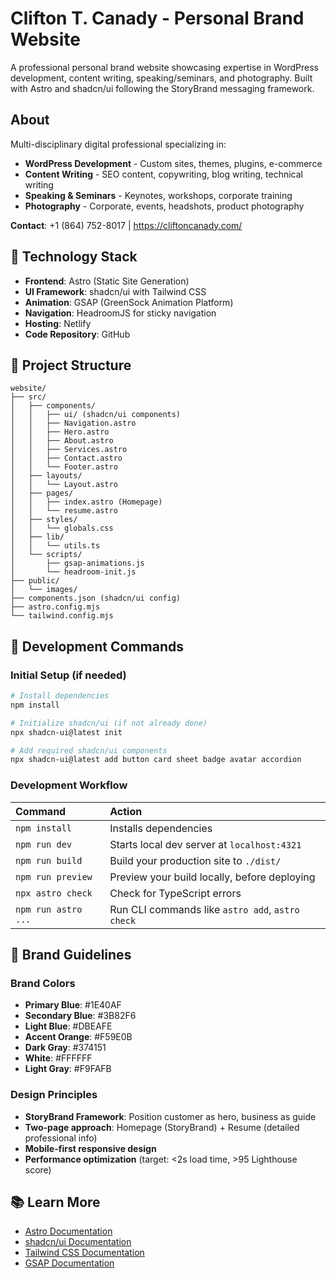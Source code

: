 # Clifton T. Canady - Personal Brand Website

A professional personal brand website showcasing expertise in WordPress development, content writing, speaking/seminars, and photography. Built with Astro and shadcn/ui following the StoryBrand messaging framework.

## About

Multi-disciplinary digital professional specializing in:
- **WordPress Development** - Custom sites, themes, plugins, e-commerce
- **Content Writing** - SEO content, copywriting, blog writing, technical writing  
- **Speaking & Seminars** - Keynotes, workshops, corporate training
- **Photography** - Corporate, events, headshots, product photography

**Contact**: +1 (864) 752-8017 | https://cliftoncanady.com/

## 🚀 Technology Stack

- **Frontend**: Astro (Static Site Generation)
- **UI Framework**: shadcn/ui with Tailwind CSS
- **Animation**: GSAP (GreenSock Animation Platform)
- **Navigation**: HeadroomJS for sticky navigation
- **Hosting**: Netlify
- **Code Repository**: GitHub

## 📁 Project Structure

```text
website/
├── src/
│   ├── components/
│   │   ├── ui/ (shadcn/ui components)
│   │   ├── Navigation.astro
│   │   ├── Hero.astro
│   │   ├── About.astro
│   │   ├── Services.astro
│   │   ├── Contact.astro
│   │   └── Footer.astro
│   ├── layouts/
│   │   └── Layout.astro
│   ├── pages/
│   │   ├── index.astro (Homepage)
│   │   └── resume.astro
│   ├── styles/
│   │   └── globals.css
│   ├── lib/
│   │   └── utils.ts
│   └── scripts/
│       ├── gsap-animations.js
│       └── headroom-init.js
├── public/
│   └── images/
├── components.json (shadcn/ui config)
├── astro.config.mjs
└── tailwind.config.mjs
```

## 🧞 Development Commands

### Initial Setup (if needed)
```bash
# Install dependencies
npm install

# Initialize shadcn/ui (if not already done)
npx shadcn-ui@latest init

# Add required shadcn/ui components
npx shadcn-ui@latest add button card sheet badge avatar accordion
```

### Development Workflow
| Command                   | Action                                           |
| :------------------------ | :----------------------------------------------- |
| `npm install`             | Installs dependencies                            |
| `npm run dev`             | Starts local dev server at `localhost:4321`      |
| `npm run build`           | Build your production site to `./dist/`          |
| `npm run preview`         | Preview your build locally, before deploying     |
| `npx astro check`         | Check for TypeScript errors                      |
| `npm run astro ...`       | Run CLI commands like `astro add`, `astro check` |

## 🎨 Brand Guidelines

### Brand Colors
- **Primary Blue**: #1E40AF
- **Secondary Blue**: #3B82F6  
- **Light Blue**: #DBEAFE
- **Accent Orange**: #F59E0B
- **Dark Gray**: #374151
- **White**: #FFFFFF
- **Light Gray**: #F9FAFB

### Design Principles
- **StoryBrand Framework**: Position customer as hero, business as guide
- **Two-page approach**: Homepage (StoryBrand) + Resume (detailed professional info)
- **Mobile-first responsive design**
- **Performance optimization** (target: <2s load time, >95 Lighthouse score)

## 📚 Learn More

- [Astro Documentation](https://docs.astro.build)
- [shadcn/ui Documentation](https://ui.shadcn.com)
- [Tailwind CSS Documentation](https://tailwindcss.com)
- [GSAP Documentation](https://greensock.com/docs)
